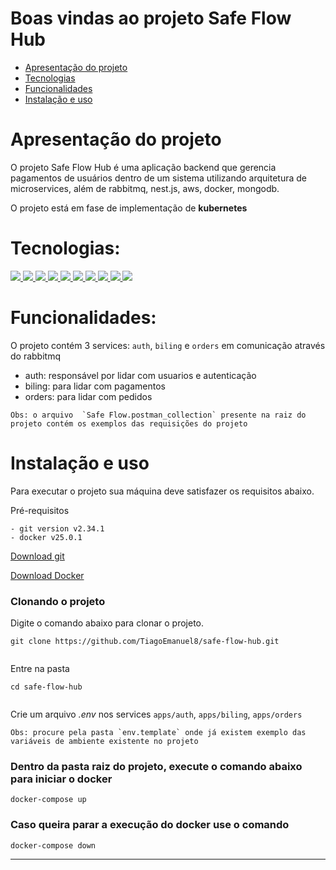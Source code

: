 # Boas vindas ao projeto Safe Flow Hub

- [Apresentação do projeto](#apresentação-do-projeto)
- [Tecnologias](#tecnologias)
- [Funcionalidades](#funcionalidades)
- [Instalação e uso](#instalação-e-uso)


#  Apresentação do projeto
O projeto Safe Flow Hub é uma aplicação backend que gerencia pagamentos de usuários dentro de um sistema utilizando arquitetura de microservices, além de rabbitmq, nest.js, aws, docker, mongodb.

O projeto está em fase de implementação de **kubernetes**

# Tecnologias:
<div>
  <a href="https://www.typescriptlang.org/">
    <img src="https://img.shields.io/badge/typescript-339933?style=for-the-badge&logo=typescript&color=gray" />
  </a>
  <a href="https://docs.npmjs.com/">
  <img src="https://img.shields.io/badge/Node.js-339933?style=for-the-badge&logo=nodedotjs&color=gray" />
  </a>
  <a href="https://nestjs.com/">
    <img src="https://img.shields.io/badge/nest-339933?style=for-the-badge&logo=nestjs&color=gray" /> 
  </a>
  <a href="https://www.mongodb.com/pt-br">
    <img src="https://img.shields.io/badge/mongodb-339933?style=for-the-badge&logo=mongodb&color=gray" />
  </a>
  <a href="https://mongoosejs.com/">
    <img src="https://img.shields.io/badge/mongoose-339933?style=for-the-badge&logo=mongoose&color=gray" />
  </a>
  <a href="https://rabbitmq.com/">
    <img src="https://img.shields.io/badge/rabbitmq-339933?style=for-the-badge&logo=rabbitmq&color=gray" />
  </a>
  <a href="https://microservices.io/">
    <img src="https://img.shields.io/badge/microservices-339933?style=for-the-badge&logo=microservices&color=gray" />
  </a>
  <a href="https://www.npmjs.com/package/dotenv">
    <img src="https://img.shields.io/badge/dotenv-339933?style=for-the-badge&logo=dotenv&color=gray"/>
  </a>
   <a href="https://git-scm.com/">
    <img src="https://img.shields.io/badge/git-339933?style=for-the-badge&logo=git&color=gray" />
  </a>
   <a href="https://www.docker.com/">
    <img src="https://img.shields.io/badge/docker-339933?style=for-the-badge&logo=docker&color=gray" />
    </a>
</div>

# Funcionalidades:

O projeto contém 3 services: `auth`, `biling` e `orders` em comunicação através do rabbitmq

- auth: responsável por lidar com usuarios e autenticação
- biling: para lidar com pagamentos
- orders: para lidar com pedidos

```  
Obs: o arquivo  `Safe Flow.postman_collection` presente na raiz do projeto contém os exemplos das requisições do projeto
```


# Instalação e uso

Para executar o projeto sua máquina deve satisfazer os requisitos abaixo.  
  
Pré-requisitos  
  
```  
- git version v2.34.1  
- docker v25.0.1

```
  
[Download git](https://git-scm.com/book/en/v2/Getting-Started-Installing-Git)  

[Download Docker](https://docs.docker.com/engine/install/) 
  
### Clonando o projeto  
  
Digite o comando abaixo para clonar o projeto.  
  
```  
git clone https://github.com/TiagoEmanuel8/safe-flow-hub.git
  
```  
  
Entre na pasta  
  
```  
cd safe-flow-hub
  
```

Crie um arquivo *.env* nos services `apps/auth`, `apps/biling`, `apps/orders`
```  
Obs: procure pela pasta `env.template` onde já existem exemplo das variáveis de ambiente existente no projeto 
```


### Dentro da pasta raiz do projeto, execute o comando abaixo para iniciar o docker  
  
```  
docker-compose up
```  

### Caso queira parar a execução do docker use o comando
  
```  
docker-compose down
```  

---

